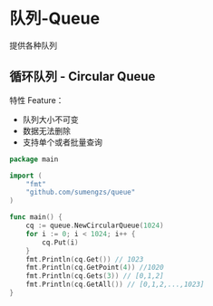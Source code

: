 # 队列-Queue

提供各种队列

## 循环队列 - Circular Queue

特性 Feature：

+ 队列大小不可变
+ 数据无法删除
+ 支持单个或者批量查询

```go
package main

import (
	"fmt"
	"github.com/sumengzs/queue"
)

func main() {
	cq := queue.NewCircularQueue(1024)
	for i := 0; i < 1024; i++ {
		cq.Put(i)
	}
	fmt.Println(cq.Get()) // 1023
	fmt.Println(cq.GetPoint(4)) //1020
	fmt.Println(cq.Gets(3)) // [0,1,2]
	fmt.Println(cq.GetAll()) // [0,1,2,...,1023]
}
```

